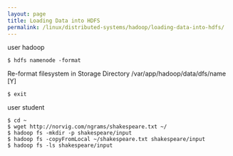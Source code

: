 ```yaml
---
layout: page
title: Loading Data into HDFS
permalink: /linux/distributed-systems/hadoop/loading-data-into-hdfs/
---
```


user hadoop

    $ hdfs namenode -format

Re-format filesystem in Storage Directory /var/app/hadoop/data/dfs/name [Y]

    $ exit


user student

    $ cd ~
    $ wget http://norvig.com/ngrams/shakespeare.txt ~/
    $ hadoop fs -mkdir -p shakespeare/input
    $ hadoop fs -copyFromLocal ~/shakespeare.txt shakespeare/input
    $ hadoop fs -ls shakespeare/input
